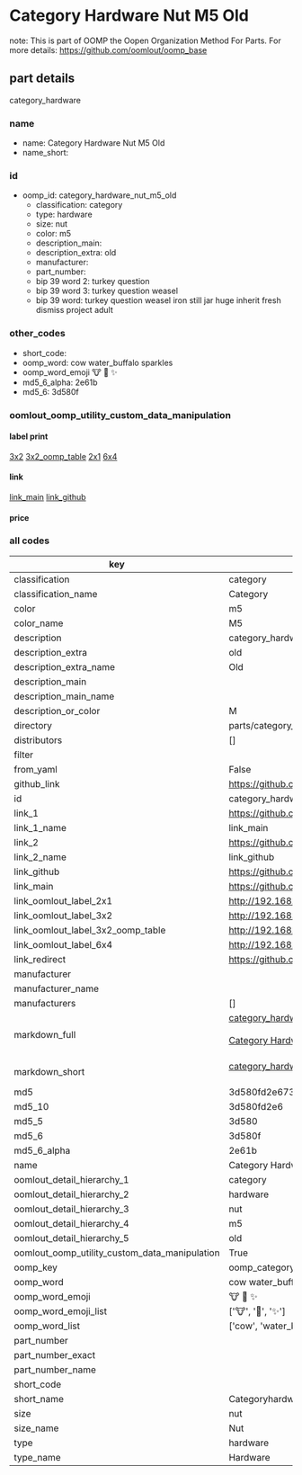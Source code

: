 # Category Hardware Nut M5 Old  

note: This is part of OOMP the Oopen Organization Method For Parts. For more details: https://github.com/oomlout/oomp_base

##  part details
  



category_hardware



### name
* name: Category Hardware Nut M5 Old
* name_short: 
### id
* oomp_id: category_hardware_nut_m5_old
  * classification: category
  * type: hardware
  * size: nut
  * color: m5
  * description_main: 
  * description_extra: old
  * manufacturer: 
  * part_number: 
  * bip 39 word 2: turkey question
  * bip 39 word 3: turkey question weasel
  * bip 39 word: turkey question weasel iron still jar huge inherit fresh dismiss project adult

### other_codes
* short_code: 
* oomp_word: cow water_buffalo sparkles
* oomp_word_emoji :cow: :water_buffalo: :sparkles:
* md5_6_alpha: 2e61b
* md5_6: 3d580f






### oomlout_oomp_utility_custom_data_manipulation
#### label print
[3x2](http://192.168.1.245:1112/?label=oomp%202e61b)
[3x2_oomp_table](http://192.168.1.108:1112/?label=oomp%202e61b)
[2x1](http://192.168.1.242:1112/?label=oomp%202e61b)
[6x4](http://192.168.1.55:1112/?label=oomp%202e61b)    

#### link

[link_main](https://github.com/oomlout/oomlout_oomp_version_1_messy/tree/main/parts/category_hardware_nut_m5_old) [link_github](https://github.com/oomlout/oomlout_oomp_version_1_messy/tree/main/parts/category_hardware_nut_m5_old)                             

#### price







### all codes 
| key | value |  
| --- | --- |  
| classification | category |  
| classification_name | Category |  
| color | m5 |  
| color_name | M5 |  
| description | category_hardware |  
| description_extra | old |  
| description_extra_name | Old |  
| description_main |  |  
| description_main_name |  |  
| description_or_color | M  |  
| directory | parts/category_hardware_nut_m5_old |  
| distributors | [] |  
| filter |  |  
| from_yaml | False |  
| github_link | https://github.com/oomlout/oomlout_oomp_part_src/tree/main/parts/category_hardware_nut_m5_old |  
| id | category_hardware_nut_m5_old |  
| link_1 | https://github.com/oomlout/oomlout_oomp_version_1_messy/tree/main/parts/category_hardware_nut_m5_old |  
| link_1_name | link_main |  
| link_2 | https://github.com/oomlout/oomlout_oomp_version_1_messy/tree/main/parts/category_hardware_nut_m5_old |  
| link_2_name | link_github |  
| link_github | https://github.com/oomlout/oomlout_oomp_version_1_messy/tree/main/parts/category_hardware_nut_m5_old |  
| link_main | https://github.com/oomlout/oomlout_oomp_version_1_messy/tree/main/parts/category_hardware_nut_m5_old |  
| link_oomlout_label_2x1 | http://192.168.1.242:1112/?label=oomp%202e61b |  
| link_oomlout_label_3x2 | http://192.168.1.245:1112/?label=oomp%202e61b |  
| link_oomlout_label_3x2_oomp_table | http://192.168.1.108:1112/?label=oomp%202e61b |  
| link_oomlout_label_6x4 | http://192.168.1.55:1112/?label=oomp%202e61b |  
| link_redirect | https://github.com/oomlout/oomlout_oomp_version_1_messy/tree/main/parts/category_hardware_nut_m5_old |  
| manufacturer |  |  
| manufacturer_name |  |  
| manufacturers | [] |  
| markdown_full | [category_hardware_nut_m5_old](none)<br>[](none)<br>[Category Hardware Nut M5 Old](none)<br><br> |  
| markdown_short | [category_hardware_nut_m5_old](none)<br><br> |  
| md5 | 3d580fd2e673cdd5dd6ae765f12be755 |  
| md5_10 | 3d580fd2e6 |  
| md5_5 | 3d580 |  
| md5_6 | 3d580f |  
| md5_6_alpha | 2e61b |  
| name | Category Hardware Nut M5 Old |  
| oomlout_detail_hierarchy_1 | category |  
| oomlout_detail_hierarchy_2 | hardware |  
| oomlout_detail_hierarchy_3 | nut |  
| oomlout_detail_hierarchy_4 | m5 |  
| oomlout_detail_hierarchy_5 | old |  
| oomlout_oomp_utility_custom_data_manipulation | True |  
| oomp_key | oomp_category_hardware_nut_m5_old |  
| oomp_word | cow water_buffalo sparkles |  
| oomp_word_emoji | :cow: :water_buffalo: :sparkles: |  
| oomp_word_emoji_list | [':cow:', ':water_buffalo:', ':sparkles:'] |  
| oomp_word_list | ['cow', 'water_buffalo', 'sparkles'] |  
| part_number |  |  
| part_number_exact |  |  
| part_number_name |  |  
| short_code |  |  
| short_name | Categoryhardware |  
| size | nut |  
| size_name | Nut |  
| type | hardware |  
| type_name | Hardware |  
